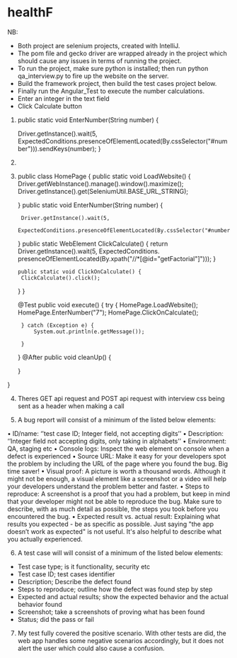 # healthF

NB:

-	Both project are selenium projects, created with IntelliJ.
-	The pom file and gecko driver are wrapped already in the project which should cause any issues in terms of running the project.
-	To run the project, make sure python is installed; then run python qa_interview.py to fire up the website on the server.
-	Build the framework project, then build the test cases project below.
-	Finally run the Angular_Test to execute the number calculations.
-	Enter an integer in the text field
-	Click Calculate button 


1.	public static void EnterNumber(String number) {
    
    Driver.getInstance().wait(5,
            ExpectedConditions.presenceOfElementLocated(By.cssSelector("#number"))).sendKeys(number);
}
 

2.
 

3. public class HomePage {
    public static void LoadWebsite() {
        Driver.getWebInstance().manage().window().maximize();
        Driver.getInstance().get(SeleniumUtil.BASE_URL_STRING);

        
    }
     public static void EnterNumber(String number) {

        Driver.getInstance().wait(5,
                ExpectedConditions.presenceOfElementLocated(By.cssSelector("#number"))).sendKeys(number);
    }
    public static WebElement ClickCalculate() {
        return Driver.getInstance().wait(5, ExpectedConditions.
                presenceOfElementLocated(By.xpath("//*[@id=\"getFactorial\"]")));
    }
    
       public static void ClickOnCalculate() {
        ClickCalculate().click();
    }
}


    @Test
    public void execute() {
        try {
            HomePage.LoadWebsite();
            HomePage.EnterNumber("7");
            HomePage.ClickOnCalculate();

        } catch (Exception e) {
            System.out.println(e.getMessage());
            
        }
    }
    @After
    public void cleanUp() {
       
    }

}



4. Theres GET api request and POST api request with interview css being sent as a header when making a call

5.	 A bug report will consist of a minimum of the listed below elements:

•	ID/name: ‘’test case ID; Integer field, not accepting digits’’
•	Description: ‘’Integer field not accepting digits, only taking in alphabets’’
•	Environment: QA, staging etc 
•	Console logs: Inspect the web element on console when a defect is experienced
•	Source URL: Make it easy for your developers spot the problem by including the URL of the page where you found the bug. Big time saver!
•	Visual proof: A picture is worth a thousand words. Although it might not be enough, a visual element like a screenshot or a video will help your developers understand the problem better and faster.
•	Steps to reproduce: A screenshot is a proof that you had a problem, but keep in mind that your developer might not be able to reproduce the bug. Make sure to describe, with as much detail as possible, the steps you took before you encountered the bug.
•	Expected result vs. actual result: Explaining what results you expected - be as specific as possible. Just saying "the app doesn’t work as expected" is not useful. It's also helpful to describe what you actually experienced.

6.	A test case will will consist of a minimum of the listed below elements:
-	Test case type; is it functionality, security etc
-	Test case ID; test cases identifier
-	Description; Describe the defect found
-	Steps to reproduce; outline how the defect was found step by step
-	Expected and actual results; show the expected behavior and the actual behavior found 
-	Screenshot; take a screenshots of proving what has been found
-	Status; did the pass or fail

7.	My test fully covered the positive scenario. With other tests are did, the web app handles some negative scenarios accordingly, but it does not alert the user which could also cause a confusion.


